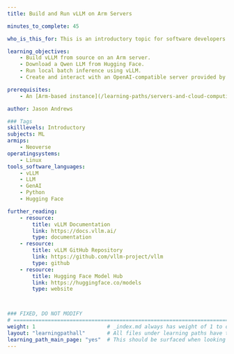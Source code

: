 ```yaml
---
title: Build and Run vLLM on Arm Servers

minutes_to_complete: 45

who_is_this_for: This is an introductory topic for software developers and AI engineers interested in learning how to use the vLLM library on Arm servers.

learning_objectives:
    - Build vLLM from source on an Arm server.
    - Download a Qwen LLM from Hugging Face.
    - Run local batch inference using vLLM.
    - Create and interact with an OpenAI-compatible server provided by vLLM on your Arm server.

prerequisites:
    - An [Arm-based instance](/learning-paths/servers-and-cloud-computing/csp/) from a cloud service provider, or a local Arm Linux computer with at least 8 CPUs and 16 GB RAM.

author: Jason Andrews

### Tags
skilllevels: Introductory
subjects: ML
armips:
    - Neoverse
operatingsystems:
    - Linux
tools_software_languages:
    - vLLM
    - LLM
    - GenAI
    - Python
    - Hugging Face

further_reading:
    - resource:
        title: vLLM Documentation
        link: https://docs.vllm.ai/
        type: documentation
    - resource:
        title: vLLM GitHub Repository
        link: https://github.com/vllm-project/vllm
        type: github
    - resource:
        title: Hugging Face Model Hub
        link: https://huggingface.co/models
        type: website



### FIXED, DO NOT MODIFY
# ================================================================================
weight: 1                       # _index.md always has weight of 1 to order correctly
layout: "learningpathall"       # All files under learning paths have this same wrapper
learning_path_main_page: "yes"  # This should be surfaced when looking for related content. Only set for _index.md of learning path content.
---
```

